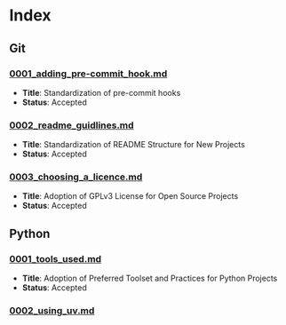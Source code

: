 # Index

<!-- toc -->
## Git
### [0001_adding_pre-commit_hook.md](git/0001_adding_pre-commit_hook.md)
* **Title**: Standardization of pre-commit hooks
* **Status**: Accepted
### [0002_readme_guidlines.md](git/0002_readme_guidlines.md)
* **Title**: Standardization of README Structure for New Projects
* **Status**: Accepted
### [0003_choosing_a_licence.md](git/0003_choosing_a_licence.md)
* **Title**: Adoption of GPLv3 License for Open Source Projects
* **Status**: Accepted
## Python
### [0001_tools_used.md](python/0001_tools_used.md)
* **Title**: Adoption of Preferred Toolset and Practices for Python Projects
* **Status**: Accepted
### [0002_using_uv.md](python/0002_using_uv.md)